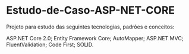 # Estudo-de-Caso-ASP-NET-CORE

Projeto para estudo das seguintes tecnologias, padrões e conceitos:

ASP.NET Core 2.0;
Entity Framework Core;
AutoMapper;
ASP.NET MVC;
FluentValidation;
Code First;
SOLID.
